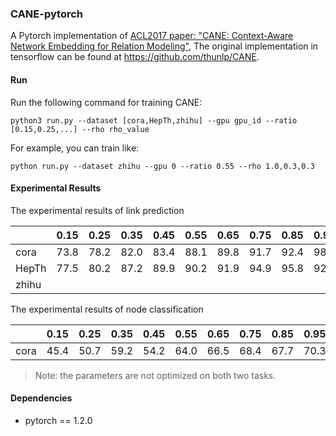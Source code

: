 ### CANE-pytorch

A Pytorch implementation of [ACL2017 paper: "CANE: Context-Aware Network Embedding for Relation Modeling"](https://www.aclweb.org/anthology/P17-1158/), The original implementation in tensorflow can be found at https://github.com/thunlp/CANE.

#### Run

Run the following command for training CANE:

`python3 run.py --dataset [cora,HepTh,zhihu] --gpu gpu_id --ratio [0.15,0.25,...] --rho rho_value`

For example, you can train like:

`python run.py --dataset zhihu --gpu 0 --ratio 0.55 --rho 1.0,0.3,0.3`

#### Experimental Results

The experimental results of link prediction

|       | 0.15 | 0.25 | 0.35 | 0.45 | 0.55 | 0.65 | 0.75 | 0.85 | 0.95 |
| ----- | ---- | ---- | ---- | ---- | ---- | ---- | ---- | ---- | ---- |
| cora  | 73.8 | 78.2 | 82.0 | 83.4 | 88.1 | 89.8 | 91.7 | 92.4 | 98.7 |
| HepTh | 77.5 | 80.2 | 87.2 | 89.9 | 90.2 | 91.9 | 94.9 | 95.8 | 92.8 |
| zhihu |      |      |      |      |      |      |      |      |      |

The experimental results of node classification

|      | 0.15 | 0.25 | 0.35 | 0.45 | 0.55 | 0.65 | 0.75 | 0.85 | 0.95 |
| ---- | ---- | ---- | ---- | ---- | ---- | ---- | ---- | ---- | ---- |
| cora | 45.4 | 50.7 | 59.2 | 54.2 | 64.0 | 66.5 | 68.4 | 67.7 | 70.3 |

> Note: the parameters are not optimized on both two tasks.

#### Dependencies

- pytorch == 1.2.0

